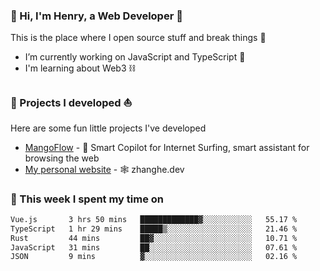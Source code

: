 <!-- [![Click to enter my website](https://github.com/zh30/zh30/assets/7930156/bb82b0df-3fb8-4136-8522-734cd2b27f6a)](https://blog.zhanghe.dev) -->

### 👋 Hi, I'm Henry, a Web Developer 🚀

This is the place where I open source stuff and break things :rofl:

- I’m currently working on JavaScript and TypeScript 🥢
- I'm learning about Web3 ⛓️

### 🔨 Projects I developed ⛵

Here are some fun little projects I've developed

- [MangoFlow](https://mangoflow.chat/) - 🥭 Smart Copilot for Internet Surfing, smart assistant for browsing the web
- [My personal website](https://zhanghe.dev) - 🕸️ zhanghe.dev

### 💪 This week I spent my time on

<!--START_SECTION:waka-->

```txt
Vue.js       3 hrs 50 mins   █████████████▓░░░░░░░░░░░   55.17 %
TypeScript   1 hr 29 mins    █████▒░░░░░░░░░░░░░░░░░░░   21.46 %
Rust         44 mins         ██▓░░░░░░░░░░░░░░░░░░░░░░   10.71 %
JavaScript   31 mins         ██░░░░░░░░░░░░░░░░░░░░░░░   07.61 %
JSON         9 mins          ▓░░░░░░░░░░░░░░░░░░░░░░░░   02.16 %
```

<!--END_SECTION:waka-->
